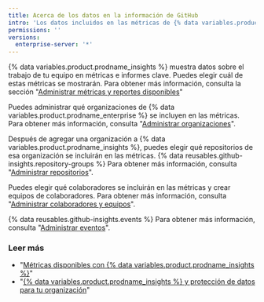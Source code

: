 ```yaml
---
title: Acerca de los datos en la información de GitHub
intro: 'Los datos incluidos en las métricas de {% data variables.product.prodname_insights %} son altamente personalizables.'
permissions: ''
versions:
  enterprise-server: '*'
---
```


{% data variables.product.prodname_insights %} muestra datos sobre el trabajo de tu equipo en métricas e informes clave. Puedes elegir cuál de estas métricas se mostrarán. Para obtener más información, consulta la sección "[Administrar métricas y reportes disponibles](/insights/installing-and-configuring-github-insights/managing-available-metrics-and-reports)"

Puedes administrar qué organizaciones de {% data variables.product.prodname_enterprise %} se incluyen en las métricas. Para obtener más información, consulta "[Administrar organizaciones](/insights/installing-and-configuring-github-insights/managing-organizations)".

Después de agregar una organización a {% data variables.product.prodname_insights %}, puedes elegir qué repositorios de esa organización se incluirán en las métricas. {% data reusables.github-insights.repository-groups %} Para obtener más información, consulta "[Administrar repositorios](/insights/installing-and-configuring-github-insights/managing-repositories)".

Puedes elegir qué colaboradores se incluirán en las métricas y crear equipos de colaboradores. Para obtener más información, consulta "[Administrar colaboradores y equipos](/insights/installing-and-configuring-github-insights/managing-contributors-and-teams)".

{% data reusables.github-insights.events %} Para obtener más información, consulta "[Administrar eventos](/insights/installing-and-configuring-github-insights/managing-events)".

### Leer más
- "[Métricas disponibles con {% data variables.product.prodname_insights %}](/insights/exploring-your-usage-of-github-enterprise/metrics-available-with-github-insights)"
- "<a href="/github/site-policy/github-insights-and-data-protection-for-your-organization" class="dotcom-only">{% data variables.product.prodname_insights %} y protección de datos para tu organización</a>"
